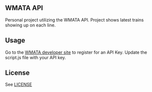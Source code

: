 ## WMATA API
Personal project utilizing the WMATA API.  Project shows latest trains showing up on each line.

## Usage
Go to the [WMATA developer site](https://developer.wmata.com/signin?ReturnUrl=%2Fdeveloper) to register for an API Key.  Update the script.js file with your API key.

## License
See [LICENSE](https://github.com/aleksnyder/metro-api/blob/master/LICENSE)
